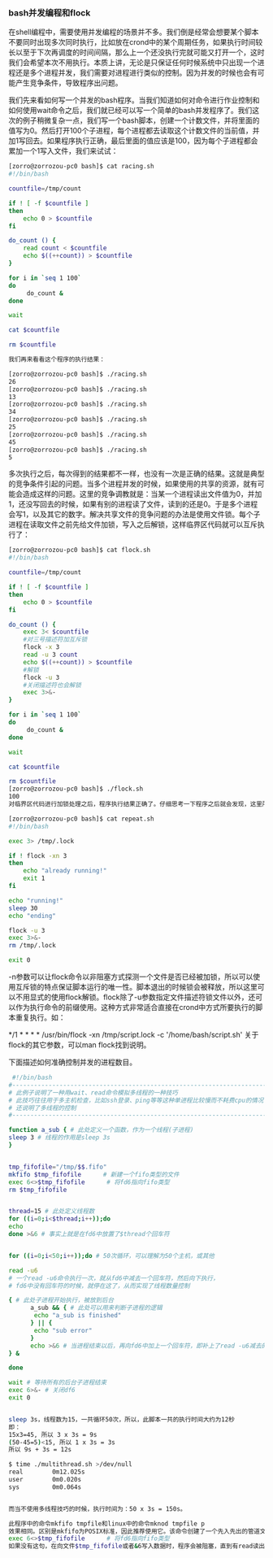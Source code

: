 ### bash并发编程和flock

在shell编程中，需要使用并发编程的场景并不多。我们倒是经常会想要某个脚本不要同时出现多次同时执行，比如放在crond中的某个周期任务，如果执行时间较长以至于下次再调度的时间间隔，那么上一个还没执行完就可能又打开一个，这时我们会希望本次不用执行。本质上讲，无论是只保证任何时候系统中只出现一个进程还是多个进程并发，我们需要对进程进行类似的控制。因为并发的时候也会有可能产生竞争条件，导致程序出问题。

我们先来看如何写一个并发的bash程序。当我们知道如何对命令进行作业控制和如何使用wait命令之后，我们就已经可以写一个简单的bash并发程序了。我们这次的例子稍微复杂一点，我们写一个bash脚本，创建一个计数文件，并将里面的值写为0。然后打开100个子进程，每个进程都去读取这个计数文件的当前值，并加1写回去。如果程序执行正确，最后里面的值应该是100，因为每个子进程都会累加一个1写入文件，我们来试试：

```sh
[zorro@zorrozou-pc0 bash]$ cat racing.sh
#!/bin/bash

countfile=/tmp/count

if ! [ -f $countfile ]
then
    echo 0 > $countfile
fi

do_count () {
    read count < $countfile
    echo $((++count)) > $countfile
}

for i in `seq 1 100`
do
     do_count &
done

wait

cat $countfile

rm $countfile

我们再来看看这个程序的执行结果：

[zorro@zorrozou-pc0 bash]$ ./racing.sh 
26
[zorro@zorrozou-pc0 bash]$ ./racing.sh 
13
[zorro@zorrozou-pc0 bash]$ ./racing.sh 
34
[zorro@zorrozou-pc0 bash]$ ./racing.sh 
25
[zorro@zorrozou-pc0 bash]$ ./racing.sh 
45
[zorro@zorrozou-pc0 bash]$ ./racing.sh 
5
```
多次执行之后，每次得到的结果都不一样，也没有一次是正确的结果。这就是典型的竞争条件引起的问题。当多个进程并发的时候，如果使用的共享的资源，就有可能会造成这样的问题。这里的竞争调教就是：当某一个进程读出文件值为0，并加1，还没写回去的时候，如果有别的进程读了文件，读到的还是0。于是多个进程会写1，以及其它的数字。解决共享文件的竞争问题的办法是使用文件锁。每个子进程在读取文件之前先给文件加锁，写入之后解锁，这样临界区代码就可以互斥执行了：
```sh
[zorro@zorrozou-pc0 bash]$ cat flock.sh
#!/bin/bash

countfile=/tmp/count

if ! [ -f $countfile ]
then
    echo 0 > $countfile
fi

do_count () {
    exec 3< $countfile
    #对三号描述符加互斥锁
    flock -x 3
    read -u 3 count
    echo $((++count)) > $countfile
    #解锁
    flock -u 3
    #关闭描述符也会解锁
    exec 3>&-
}

for i in `seq 1 100`
do
     do_count &
done

wait

cat $countfile

rm $countfile
[zorro@zorrozou-pc0 bash]$ ./flock.sh 
100
对临界区代码进行加锁处理之后，程序执行结果正确了。仔细思考一下程序之后就会发现，这里所谓的临界区代码由加锁前的并行，变成了加锁后的串行。flock的默认行为是，如果文件之前没被加锁，则加锁成功返回，如果已经有人持有锁，则加锁行为会阻塞，直到成功加锁。所以，我们也可以利用互斥锁的这个特征，让bash脚本不会重复执行。

[zorro@zorrozou-pc0 bash]$ cat repeat.sh
#!/bin/bash

exec 3> /tmp/.lock

if ! flock -xn 3
then
    echo "already running!"
    exit 1
fi

echo "running!"
sleep 30
echo "ending"

flock -u 3
exec 3>&-
rm /tmp/.lock

exit 0
```
-n参数可以让flock命令以非阻塞方式探测一个文件是否已经被加锁，所以可以使用互斥锁的特点保证脚本运行的唯一性。脚本退出的时候锁会被释放，所以这里可以不用显式的使用flock解锁。flock除了-u参数指定文件描述符锁文件以外，还可以作为执行命令的前缀使用。这种方式非常适合直接在crond中方式所要执行的脚本重复执行。如：

*/1 * * * * /usr/bin/flock -xn /tmp/script.lock -c '/home/bash/script.sh'
关于flock的其它参数，可以man flock找到说明。

下面描述如何准确控制并发的进程数目。
```sh
 #!/bin/bash
#-----------------------------------------------------------------------------------
# 此例子说明了一种用wait、read命令模拟多线程的一种技巧
# 此技巧往往用于多主机检查，比如ssh登录、ping等等这种单进程比较慢而不耗费cpu的情况
# 还说明了多线程的控制
#-----------------------------------------------------------------------------------

function a_sub { # 此处定义一个函数，作为一个线程(子进程)
sleep 3 # 线程的作用是sleep 3s
}


tmp_fifofile="/tmp/$$.fifo"
mkfifo $tmp_fifofile      # 新建一个fifo类型的文件
exec 6<>$tmp_fifofile      # 将fd6指向fifo类型
rm $tmp_fifofile


thread=15 # 此处定义线程数
for ((i=0;i<$thread;i++));do 
echo
done >&6 # 事实上就是在fd6中放置了$thread个回车符


for ((i=0;i<50;i++));do # 50次循环，可以理解为50个主机，或其他

read -u6 
# 一个read -u6命令执行一次，就从fd6中减去一个回车符，然后向下执行，
# fd6中没有回车符的时候，就停在这了，从而实现了线程数量控制

{ # 此处子进程开始执行，被放到后台
      a_sub && { # 此处可以用来判断子进程的逻辑
       echo "a_sub is finished"
      } || {
       echo "sub error"
      }
      echo >&6 # 当进程结束以后，再向fd6中加上一个回车符，即补上了read -u6减去的那个
} &

done

wait # 等待所有的后台子进程结束
exec 6>&- # 关闭df6
exit 0


sleep 3s，线程数为15，一共循环50次，所以，此脚本一共的执行时间大约为12秒
即：
15x3=45, 所以 3 x 3s = 9s
(50-45=5)<15, 所以 1 x 3s = 3s 
所以 9s + 3s = 12s

$ time ./multithread.sh >/dev/null
real        0m12.025s
user        0m0.020s
sys         0m0.064s


而当不使用多线程技巧的时候，执行时间为：50 x 3s = 150s。

此程序中的命令mkfifo tmpfile和linux中的命令mknod tmpfile p
效果相同。区别是mkfifo为POSIX标准，因此推荐使用它。该命令创建了一个先入先出的管道文件，并为其分配文件标志符6。管道文件是进程之间通信的一种方式，注意这一句很重要
exec 6<>$tmp_fifofile      # 将fd6指向fifo类型
如果没有这句，在向文件$tmp_fifofile或者&6写入数据时，程序会被阻塞，直到有read读出了管道文件中的数据为止。而执行了上面这一句后就可以在程序运行期间不断向fifo类型的文件写入数据而不会阻塞，并且数据会被保存下来以供read程序读出。
```
